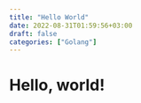```yaml
---
title: "Hello World"
date: 2022-08-31T01:59:56+03:00
draft: false
categories: ["Golang"]
---
```



# Hello, world!
